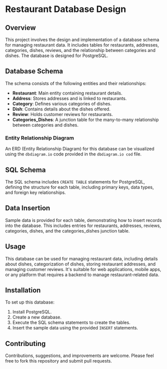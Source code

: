 # Restaurant Database Design

## Overview
This project involves the design and implementation of a database schema for managing restaurant data. It includes tables for restaurants, addresses, categories, dishes, reviews, and the relationship between categories and dishes. The database is designed for PostgreSQL.

## Database Schema
The schema consists of the following entities and their relationships:
- **Restaurant**: Main entity containing restaurant details.
- **Address**: Stores addresses and is linked to restaurants.
- **Category**: Defines various categories of dishes.
- **Dish**: Contains details about the dishes offered.
- **Review**: Holds customer reviews for restaurants.
- **Categories_Dishes**: A junction table for the many-to-many relationship between categories and dishes.

### Entity Relationship Diagram
An ERD (Entity Relationship Diagram) for this database can be visualized using the `dbdiagram.io` code provided in the `dbdiagram.io cod` file.

## SQL Schema
The SQL schema includes `CREATE TABLE` statements for PostgreSQL, defining the structure for each table, including primary keys, data types, and foreign key relationships.

## Data Insertion
Sample data is provided for each table, demonstrating how to insert records into the database. This includes entries for restaurants, addresses, reviews, categories, dishes, and the categories_dishes junction table.

## Usage
This database can be used for managing restaurant data, including details about dishes, categorization of dishes, storing restaurant addresses, and managing customer reviews. It's suitable for web applications, mobile apps, or any platform that requires a backend to manage restaurant-related data.

## Installation
To set up this database:
1. Install PostgreSQL.
2. Create a new database.
3. Execute the SQL schema statements to create the tables.
4. Insert the sample data using the provided `INSERT` statements.

## Contributing
Contributions, suggestions, and improvements are welcome. Please feel free to fork this repository and submit pull requests.

